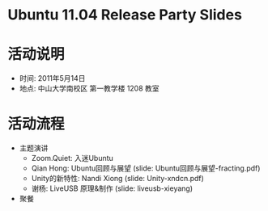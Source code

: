 Ubuntu 11.04 Release Party Slides
==========

# 活动说明 #

* 时间: 2011年5月14日
* 地点: 中山大学南校区 第一教学楼 1208 教室 

# 活动流程 #

* 主题演讲
    * Zoom.Quiet: 入迷Ubuntu 
    * Qian Hong: Ubuntu回顾与展望 (slide: Ubuntu回顾与展望-fracting.pdf)
    * Unity的新特性: Nandi Xiong (slide: Unity-xndcn.pdf)
    * 谢杨: LiveUSB 原理&制作 (slide: liveusb-xieyang)
* 聚餐
